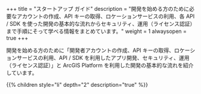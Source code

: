 +++
title = "スタートアップ ガイド"
description = "開発を始める方のために必要なアカウントの作成、API キーの取得、ロケーションサービスの利用、各 API / SDK を使った開発の基本的な流れからセキュリティ、運用（ライセンス認証）まで手順にそって学べる情報をまとめています。"
weight = 1
alwaysopen = true
+++

開発を始める方のために「開発者アカウントの作成、API キーの取得、ロケーションサービスの利用、API / SDK を利用したアプリ開発、セキュリティ、運用（ライセンス認証）」と ArcGIS Platform を利用した開発の基本的な流れを紹介しています。

{{% children style="li" depth="2" description="true" %}}